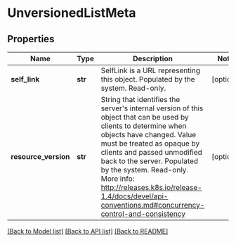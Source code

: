 # UnversionedListMeta

## Properties
Name | Type | Description | Notes
------------ | ------------- | ------------- | -------------
**self_link** | **str** | SelfLink is a URL representing this object. Populated by the system. Read-only. | [optional] 
**resource_version** | **str** | String that identifies the server&#39;s internal version of this object that can be used by clients to determine when objects have changed. Value must be treated as opaque by clients and passed unmodified back to the server. Populated by the system. Read-only. More info: http://releases.k8s.io/release-1.4/docs/devel/api-conventions.md#concurrency-control-and-consistency | [optional] 

[[Back to Model list]](../README.md#documentation-for-models) [[Back to API list]](../README.md#documentation-for-api-endpoints) [[Back to README]](../README.md)


